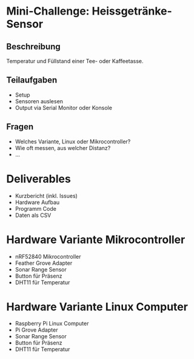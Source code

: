 # Mini-Challenge: Heissgetränke-Sensor

## Beschreibung
Temperatur und Füllstand einer Tee- oder Kaffeetasse.

## Teilaufgaben
- Setup
- Sensoren auslesen
- Output via Serial Monitor oder Konsole

## Fragen
- Welches Variante, Linux oder Mikrocontroller?
- Wie oft messen, aus welcher Distanz?
- ...

# Deliverables
- Kurzbericht (inkl. Issues)
- Hardware Aufbau
- Programm Code
- Daten als CSV

# Hardware Variante Mikrocontroller
- nRF52840 Mikrocontroller
- Feather Grove Adapter
- Sonar Range Sensor
- Button für Präsenz
- DHT11 für Temperatur

# Hardware Variante Linux Computer
- Raspberry Pi Linux Computer
- Pi Grove Adapter
- Sonar Range Sensor
- Button für Präsenz
- DHT11 für Temperatur
